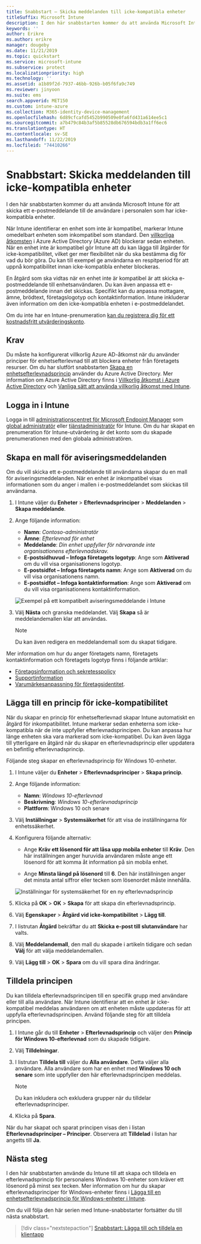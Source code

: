```yaml
---
title: Snabbstart – Skicka meddelanden till icke-kompatibla enheter
titleSuffix: Microsoft Intune
description: I den här snabbstarten kommer du att använda Microsoft Intune för att skicka e-postmeddelanden till icke-kompatibla enheter.
keywords: ''
author: Erikre
ms.author: erikre
manager: dougeby
ms.date: 11/21/2019
ms.topic: quickstart
ms.service: microsoft-intune
ms.subservice: protect
ms.localizationpriority: high
ms.technology: ''
ms.assetid: a1b89f2d-7937-46bb-926b-b05f6fa9c749
ms.reviewer: jinyoon
ms.suite: ems
search.appverid: MET150
ms.custom: intune-azure
ms.collection: M365-identity-device-management
ms.openlocfilehash: 6d89cfcafd5452b990509e0fa6fd431a614ee5c1
ms.sourcegitcommit: a7b479c84b3af5b85528db676594bdb3a1ff6ec6
ms.translationtype: HT
ms.contentlocale: sv-SE
ms.lasthandoff: 11/22/2019
ms.locfileid: "74410266"
---
```

# <a name="quickstart-send-notifications-to-noncompliant-devices"></a>Snabbstart: Skicka meddelanden till icke-kompatibla enheter

I den här snabbstarten kommer du att använda Microsoft Intune för att skicka ett e-postmeddelande till de användare i personalen som har icke-kompatibla enheter.

När Intune identifierar en enhet som inte är kompatibel, markerar Intune omedelbart enheten som inkompatibel som standard. Den [villkorliga åtkomsten](https://docs.microsoft.com/azure/active-directory/active-directory-conditional-access-azure-portal) i Azure Active Directory (Azure AD) blockerar sedan enheten. När en enhet inte är kompatibel gör Intune att du kan lägga till åtgärder för icke-kompatibilitet, vilket ger mer flexibilitet när du ska bestämma dig för vad du bör göra. Du kan till exempel ge användarna en respitperiod för att uppnå kompatibilitet innan icke-kompatibla enheter blockeras.

En åtgärd som ska vidtas när en enhet inte är kompatibel är att skicka e-postmeddelande till enhetsanvändaren. Du kan även anpassa ett e-postmeddelande innan det skickas. Specifikt kan du anpassa mottagare, ämne, brödtext, företagslogotyp och kontaktinformation. Intune inkluderar även information om den icke-kompatibla enheten i e-postmeddelandet.

Om du inte har en Intune-prenumeration [kan du registrera dig för ett kostnadsfritt utvärderingskonto](../fundamentals/free-trial-sign-up.md).

## <a name="prerequisites"></a>Krav

Du måste ha konfigurerat villkorlig Azure AD-åtkomst när du använder principer för enhetsefterlevnad till att blockera enheter från företagets resurser. Om du har slutfört snabbstarten [Skapa en enhetsefterlevnadsprincip](quickstart-set-password-length-android.md) använder du Azure Active Directory. Mer information om Azure Active Directory finns i [Villkorlig åtkomst i Azure Active Directory](https://docs.microsoft.com/azure/active-directory/active-directory-conditional-access-azure-portal) och [Vanliga sätt att använda villkorlig åtkomst med Intune](../protect/conditional-access-intune-common-ways-use.md).

## <a name="sign-in-to-intune"></a>Logga in i Intune

Logga in till [administrationscentret för Microsoft Endpoint Manager](https://go.microsoft.com/fwlink/?linkid=2109431) som [global administratör](../fundamentals/users-add.md#types-of-administrators) eller [tjänstadministratör](../fundamentals/users-add.md#types-of-administrators) för Intune. Om du har skapat en prenumeration för Intune-utvärdering är det konto som du skapade prenumerationen med den globala administratören.

## <a name="create-a-notification-message-template"></a>Skapa en mall för aviseringsmeddelanden

Om du vill skicka ett e-postmeddelande till användarna skapar du en mall för aviseringsmeddelanden. När en enhet är inkompatibel visas informationen som du anger i mallen i e-postmeddelandet som skickas till användarna.

1. I Intune väljer du **Enheter** > **Efterlevnadsprinciper** > **Meddelanden** > **Skapa meddelande**.
2. Ange följande information:

   - **Namn**: *Contoso-administratör*
   - **Ämne**: *Efterlevnad för enhet*
   - **Meddelande**: *Din enhet uppfyller för närvarande inte organisationens efterlevnadskrav.*
   - **E-postsidhuvud – Infoga företagets logotyp**: Ange som **Aktiverad** om du vill visa organisationens logotyp.
   - **E-postsidfot – Infoga företagets namn**: Ange som **Aktiverad** om du vill visa organisationens namn.
   - **E-postsidfot – Infoga kontaktinformation**: Ange som **Aktiverad** om du vill visa organisationens kontaktinformation.

   ![Exempel på ett kompatibelt aviseringsmeddelande i Intune](./media/quickstart-send-notification/quickstart-send-notification-01.png)

3. Välj **Nästa** och granska meddelandet. Välj **Skapa** så är meddelandemallen klar att användas.

   > [!NOTE]
   > Du kan även redigera en meddelandemall som du skapat tidigare.

Mer information om hur du anger företagets namn, företagets kontaktinformation och företagets logotyp finns i följande artiklar:

- [Företagsinformation och sekretesspolicy](../apps/company-portal-app.md#company-information-and-privacy-statement)
- [Supportinformation](../apps/company-portal-app.md#support-information)
- [Varumärkesanpassning för företagsidentitet](../apps/company-portal-app.md#company-identity-branding-customization).

## <a name="add-a-noncompliance-policy"></a>Lägga till en princip för icke-kompatibilitet

När du skapar en princip för enhetsefterlevnad skapar Intune automatiskt en åtgärd för inkompatibilitet. Intune markerar sedan enheterna som icke-kompatibla när de inte uppfyller efterlevnadsprincipen. Du kan anpassa hur länge enheten ska vara markerad som icke-kompatibel. Du kan även lägga till ytterligare en åtgärd när du skapar en efterlevnadsprincip eller uppdatera en befintlig efterlevnadsprincip.

Följande steg skapar en efterlevnadsprincip för Windows 10-enheter.

1. I Intune väljer du **Enheter** > **Efterlevnadsprinciper** > **Skapa princip**.

2. Ange följande information:

   - **Namn**: *Windows 10-efterlevnad*
   - **Beskrivning**: *Windows 10-efterlevnadsprincip*
   - **Plattform**: Windows 10 och senare

3. Välj **Inställningar** > **Systemsäkerhet** för att visa de inställningarna för enhetssäkerhet.

4. Konfigurera följande alternativ:

   - Ange **Kräv ett lösenord för att låsa upp mobila enheter** till **Kräv**. Den här inställningen anger huruvida användaren måste ange ett lösenord för att komma åt information på sin mobila enhet.

   - Ange **Minsta längd på lösenord** till **6**. Den här inställningen anger det minsta antal siffror eller tecken som lösenordet måste innehålla.

   ![Inställningar för systemsäkerhet för en ny efterlevnadsprincip](./media/quickstart-send-notification/system-security-settings-01.png)

5. Klicka på **OK** > **OK** > **Skapa** för att skapa din efterlevnadsprincip.

6. Välj **Egenskaper** > **Åtgärd vid icke-kompatibilitet** > **Lägg till**.

7. I listrutan **Åtgärd** bekräftar du att **Skicka e-post till slutanvändare** har valts.

8. Välj **Meddelandemall**, den mall du skapade i artikeln tidigare och sedan **Välj** för att välja meddelandemallen.

9. Välj **Lägg till** > **OK** > **Spara** om du vill spara dina ändringar.

## <a name="assign-the-policy"></a>Tilldela principen

Du kan tilldela efterlevnadsprincipen till en specifik grupp med användare eller till alla användare. När Intune identifierar att en enhet är icke-kompatibel meddelas användaren om att enheten måste uppdateras för att uppfylla efterlevnadsprincipen. Använd följande steg för att tilldela principen.

1. I Intune går du till **Enheter** > **Efterlevnadsprincip** och väljer den **Princip för Windows 10-efterlevnad** som du skapade tidigare.

2. Välj **Tilldelningar**.

3. I listrutan **Tilldela till** väljer du **Alla användare**. Detta väljer alla användare. Alla användare som har en enhet med **Windows 10 och senare** som inte uppfyller den här efterlevnadsprincipen meddelas.

    > [!NOTE]
    > Du kan inkludera och exkludera grupper när du tilldelar efterlevnadsprinciper.

4. Klicka på **Spara**.

När du har skapat och sparat principen visas den i listan **Efterlevnadsprinciper – Principer**. Observera att **Tilldelad** i listan har angetts till **Ja**.

## <a name="next-steps"></a>Nästa steg

I den här snabbstarten använde du Intune till att skapa och tilldela en efterlevnadsprincip för personalens Windows 10-enheter som kräver ett lösenord på minst sex tecken. Mer information om hur du skapar efterlevnadsprinciper för Windows-enheter finns i [Lägga till en enhetsefterlevnadsprincip för Windows-enheter i Intune](compliance-policy-create-windows.md).

Om du vill följa den här serien med Intune-snabbstarter fortsätter du till nästa snabbstart.

> [!div class="nextstepaction"]
> [Snabbstart: Lägga till och tilldela en klientapp](../apps/quickstart-add-assign-app.md)
